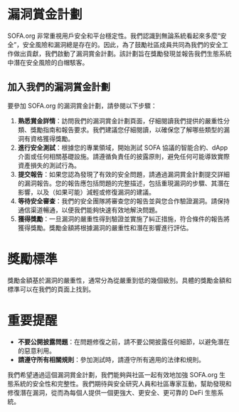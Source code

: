 # 漏洞賞金計劃

SOFA.org 非常重視用戶安全和平台穩定性。我們認識到無論系統看起來多麼“安全”，安全風險和漏洞總是存在的。因此，為了鼓勵社區成員共同為我們的安全工作做出貢獻，我們啟動了漏洞賞金計劃。該計劃旨在獎勵發現並報告我們生態系統中潛在安全風險的白帽駭客。

## 加入我們的漏洞賞金計劃

要參加 SOFA.org 的漏洞賞金計劃，請參閱以下步驟：

1. **熟悉賞金詳情**：訪問我們的漏洞賞金計劃頁面，仔細閱讀我們提供的嚴重性分類、獎勵指南和報告要求。我們建議您仔細閱讀，以確保您了解哪些類型的漏洞有資格獲得獎勵。
2. **進行安全測試**：根據您的專業領域，開始測試 SOFA 協議的智能合約、dApp 介面或任何相關基礎設施。請遵循負責任的披露原則，避免任何可能導致實際資產損失的測試行為。
3. **提交報告**：如果您認為發現了有效的安全問題，請通過漏洞賞金計劃提交詳細的漏洞報告。您的報告應包括問題的完整描述，包括重現漏洞的步驟、其潛在影響，以及（如果可能）減輕或修復漏洞的建議。
4. **等待安全審查**：我們的安全團隊將審查您的報告並與您合作驗證漏洞。請保持通信渠道暢通，以便我們能夠快速有效地解決問題。
5. **獲得獎勵**：一旦漏洞的嚴重性得到驗證並實施了糾正措施，符合條件的報告將獲得獎勵。獎勵金額將根據漏洞的嚴重性和潛在影響進行評估。

# 獎勵標準

獎勵金額基於漏洞的嚴重性，通常分為從嚴重到低的幾個級別。具體的獎勵金額和標準可以在我們的頁面上找到。

# 重要提醒

- **不要公開披露問題**：在問題修復之前，請不要公開披露任何細節，以避免潛在的惡意利用。
- **請遵守所有相關規則**：參加測試時，請遵守所有適用的法律和規則。

我們希望通過這個漏洞賞金計劃，我們能夠與社區一起有效地加強 SOFA.org 生態系統的安全性和完整性。我們期待與安全研究人員和社區專家互動，幫助發現和修復潛在漏洞，從而為每個人提供一個更強大、更安全、更可靠的 DeFi 生態系統。